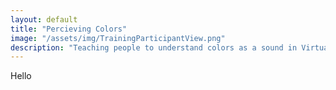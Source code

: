```yaml
---
layout: default
title: "Percieving Colors"
image: "/assets/img/TrainingParticipantView.png"
description: "Teaching people to understand colors as a sound in Virtual Reality."
---
```

Hello
